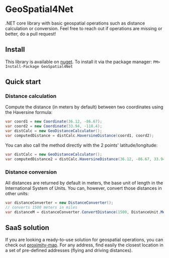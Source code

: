 # GeoSpatial4Net

.NET core library with basic geospatial operations such as distance calculation or conversion.
Feel free to reach out if operations are missing or better, do a pull request!

## Install
This library is available on [nuget](https://www.nuget.org/packages/GeoSpatial4Net/).
To install it via the package manager:
`PM> Install-Package GeoSpatial4Net`

## Quick start

### Distance calculation

Compute the distance (in meters by default) between two coordinates using the Haversine formula:
```cs
var coord1 = new Coordinate(36.12, -86.67);
var coord2 = new Coordinate(33.94, -118.4);
var distCalc = new GeoDistanceCalculator();
var computedDistance = distCalc.HaversineDistance(coord1, coord2);
```

You can also call the method directly with the 2 points' latitude/longitude:
```cs
var distCalc = new GeoDistanceCalculator();
var computedDistance2 = distCalc.HaversineDistance(36.12, -86.67, 33.94, -118.4);
```

### Distance conversion

All distances are returned by default in meters, the base unit of length in the International System of Units.
You can, however, convert those distances in other units:
```cs
var distanceConverter = new DistanceConverter();
// converts 1500 meters in miles
var distanceM = distanceConverter.ConvertDistance(1500, DistanceUnit.Meter, DistanceUnit.Mile);
```

## SaaS solution

If you are looking a ready-to-use solution for geospatial operations, you can check out [proximity-map](http://www.proximity-map.com).
For any address, find easily the closest location in a set of pre-defined addresses (flying and driving distances).